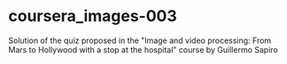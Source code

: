 # coursera_images-003
Solution of the quiz proposed in the "Image and video processing: From Mars to Hollywood with a stop at the hospital" course by Guillermo Sapiro
